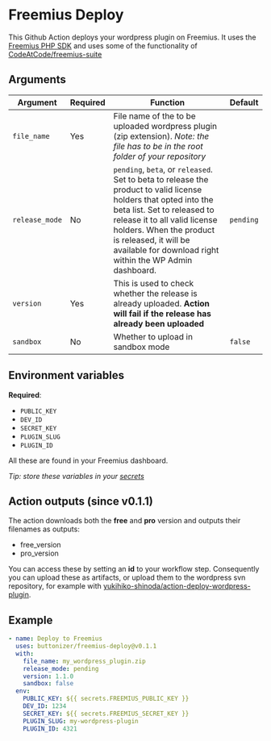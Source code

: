 # Freemius Deploy

This Github Action deploys your wordpress plugin on Freemius. It uses the [Freemius PHP SDK](https://github.com/Freemius/freemius-php-sdk.git) and uses some of the functionality of [CodeAtCode/freemius-suite](https://github.com/CodeAtCode/freemius-suite)

## Arguments

| Argument       | Required | Function                                                                                                                                                                                                                                                                                        | Default |
| -------------- | -------- | ------- | ------- |
| `file_name`    | Yes      | File name of the to be uploaded wordpress plugin (zip extension).  _Note: the file has to be in the root folder of your repository_                                                                                                                                                                                                                                                      |         |
| `release_mode` | No       | `pending`, `beta`, or `released`. Set to beta to release the product to valid license holders that opted into the beta list. Set to released to release it to all valid license holders. When the product is released, it will be available for download right within the WP Admin dashboard. | `pending` |
| `version` | Yes | This is used to check whether the release is already uploaded. **Action will fail if the release has already been uploaded** | |
| `sandbox` | No | Whether to upload in sandbox mode | `false` |

## Environment variables

**Required**:

- `PUBLIC_KEY`
- `DEV_ID`
- `SECRET_KEY`
- `PLUGIN_SLUG`
- `PLUGIN_ID`

All these are found in your Freemius dashboard.

_Tip: store these variables in your [secrets](https://help.github.com/en/actions/configuring-and-managing-workflows/creating-and-storing-encrypted-secrets)_

## Action outputs (since v0.1.1)

The action downloads both the **free** and **pro** version and outputs their filenames as outputs:

- free_version
- pro_version

You can access these by setting an **id** to your workflow step. Consequently you can upload these as artifacts, or upload them to the wordpress svn repository, for example with [yukihiko-shinoda/action-deploy-wordpress-plugin](https://github.com/yukihiko-shinoda/action-deploy-wordpress-plugin).

## Example

```yml
- name: Deploy to Freemius
  uses: buttonizer/freemius-deploy@v0.1.1
  with:
    file_name: my_wordpress_plugin.zip
    release_mode: pending
    version: 1.1.0
    sandbox: false
  env:
    PUBLIC_KEY: ${{ secrets.FREEMIUS_PUBLIC_KEY }}
    DEV_ID: 1234
    SECRET_KEY: ${{ secrets.FREEMIUS_SECRET_KEY }}
    PLUGIN_SLUG: my-wordpress-plugin
    PLUGIN_ID: 4321
```
